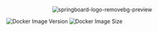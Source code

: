 <div align='center'>
    <a><img src="https://i.ibb.co/P4B4LrL/springboard-logo-removebg-preview.png" alt="springboard-logo-removebg-preview" border="0"></a>
</div>


![Docker Image Version](https://img.shields.io/docker/v/mohankrishnagr/infosys_text-summarization/group)
![Docker Image Size](https://img.shields.io/docker/image-size/mohankrishnagr/infosys_text-summarization/group)
